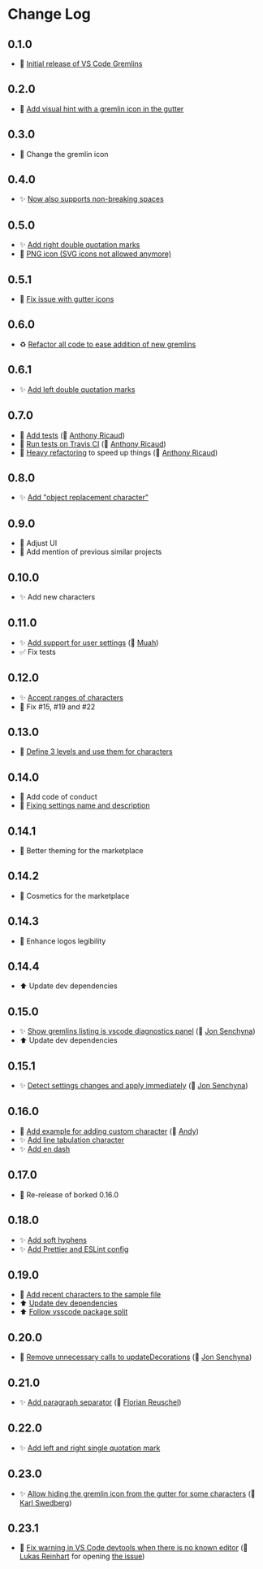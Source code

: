 # Change Log

## 0.1.0

- 🎉 [Initial release of VS Code Gremlins](https://github.com/nhoizey/vscode-gremlins/commit/490a5a81917b451506fce7ca5de615d0634a7ea8)

## 0.2.0

- 💄 [Add visual hint with a gremlin icon in the gutter](https://github.com/nhoizey/vscode-gremlins/commit/5dcc26c72c8aec30116d9d61ab5ea3786021002a)

## 0.3.0

- 💄 Change the gremlin icon

## 0.4.0

- ✨ [Now also supports non-breaking spaces](https://github.com/nhoizey/vscode-gremlins/commit/a0d3446d95c884f204114d23d9ce75d1cb1bf729)

## 0.5.0

- ✨️ [Add right double quotation marks](https://github.com/nhoizey/vscode-gremlins/commit/d2637f038d76edfe646af0a7fb7fbda2c9bd2f70)
- 💄 [PNG icon (SVG icons not allowed anymore)](https://github.com/nhoizey/vscode-gremlins/commit/4e46e4ea8fdd4a30baa7dfb78cec66abbcd3539f)

## 0.5.1

- 💄 [Fix issue with gutter icons](https://github.com/nhoizey/vscode-gremlins/commit/84833fed5de0ec7cdd04a1c284cd20a6350e8e3c)

## 0.6.0

- ♻️ [Refactor all code to ease addition of new gremlins](https://github.com/nhoizey/vscode-gremlins/commit/56c506a7b49b8fc334a94ee02ffad98f729766af)

## 0.6.1

- ️️✨️ [Add left double quotation marks](https://github.com/nhoizey/vscode-gremlins/commit/4a0c2bc7cda7761710757040a1b1026d780cc04d)

## 0.7.0

- 🚦 [Add tests](https://github.com/nhoizey/vscode-gremlins/commit/771da78e7f192edc993ea17b081b167377806af3) (🙏 [Anthony Ricaud](https://github.com/rik))
- 👷‍️ [Run tests on Travis CI](https://github.com/nhoizey/vscode-gremlins/commit/509213f5bde9a5f14975447f68b16ca360d3393b) (🙏 [Anthony Ricaud](https://github.com/rik))
- 🚀 [Heavy refactoring](https://github.com/nhoizey/vscode-gremlins/commit/618d5b9b2ba5bf35ca00558191d8867eb00081ec) to speed up things (🙏 [Anthony Ricaud](https://github.com/rik))

## 0.8.0

- ✨️ [Add "object replacement character"](https://github.com/nhoizey/vscode-gremlins/commit/b6fea6caf34010acc62830c66772026bbfb5f4c1)

## 0.9.0

- 💄 Adjust UI
- 📝 Add mention of previous similar projects

## 0.10.0

- ✨ Add new characters

## 0.11.0

- ✨️ [Add support for user settings](https://github.com/nhoizey/vscode-gremlins/pull/30) (🙏 [Muah](https://github.com/ctf0))
- ✅ Fix tests

## 0.12.0

- ✨ [Accept ranges of characters](https://github.com/nhoizey/vscode-gremlins/commit/c0e927e372f7489db673f49c2a40cb270e878779)
- 🐛 Fix #15, #19 and #22

## 0.13.0

- 🚦 [Define 3 levels and use them for characters](https://github.com/nhoizey/vscode-gremlins/commit/0b2ff33ae47fff5194a97d778ac64d8014ec9214)

## 0.14.0

- 📝 Add code of conduct
- 🐛 [Fixing settings name and description](https://github.com/nhoizey/vscode-gremlins/commit/412924b682fec32af33eeff7967bb3be0c059b1d)

## 0.14.1

- 💄 Better theming for the marketplace

## 0.14.2

- 💄 Cosmetics for the marketplace

## 0.14.3

- 💄 Enhance logos legibility

## 0.14.4

- ⬆️ Update dev dependencies

## 0.15.0

- ✨ [Show gremlins listing is vscode diagnostics panel](https://github.com/nhoizey/vscode-gremlins/commit/3135ec9231039f66a8f034d3e48c88bd0a7a0ede) (🙏 [Jon Senchyna](https://github.com/TheSench))
- ⬆️ Update dev dependencies

## 0.15.1

- ✨ [Detect settings changes and apply immediately](https://github.com/nhoizey/vscode-gremlins/pull/57) (🙏 [Jon Senchyna](https://github.com/TheSench))

## 0.16.0

- 📝 [Add example for adding custom character](https://github.com/nhoizey/vscode-gremlins/pull/101) (🙏 [Andy](https://github.com/LeCyberDucky))
- ✨ [Add line tabulation character](https://github.com/nhoizey/vscode-gremlins/commit/d49337b5eccaf1a5ce647825be40823192b7eac1)
- ✨ [Add en dash](https://github.com/nhoizey/vscode-gremlins/commit/0714ffd6045ff4144e36766145228d75775b4cce)

## 0.17.0

- 🐛 Re-release of borked 0.16.0

## 0.18.0

- ✨ [Add soft hyphens](https://github.com/nhoizey/vscode-gremlins/commit/6a0d350536b7a7252ae978811deaaed854f36aec)
- ✨ [Add Prettier and ESLint config](https://github.com/nhoizey/vscode-gremlins/commit/f707b02a736030ce5c1c4d74190547f5f272ec95)

## 0.19.0

- 📝 [Add recent characters to the sample file](https://github.com/nhoizey/vscode-gremlins/commit/752cc42ee22bca31eee1e66c8481af7185107fce)
- ⬆️ [Update dev dependencies](https://github.com/nhoizey/vscode-gremlins/commit/85e1a3a83a84099af25edd784bf859d867a975a8)
- ⬆️ [Follow vsscode package split](https://code.visualstudio.com/updates/v1_36#_splitting-vscode-package-into-typesvscode-and-vscodetest)

## 0.20.0

- 🚀 [Remove unnecessary calls to updateDecorations](https://github.com/nhoizey/vscode-gremlins/pull/61) (🙏 [Jon Senchyna](https://github.com/TheSench))

## 0.21.0

- ✨ [Add paragraph separator](https://github.com/nhoizey/vscode-gremlins/pull/66) (🙏 [Florian Reuschel](https://github.com/loilo))

## 0.22.0

- ✨ [Add left and right single quotation mark](https://github.com/nhoizey/vscode-gremlins/commit/db48a5fa3872b9bacf5057bafedf0c8b68f30914)

## 0.23.0

- ✨ [Allow hiding the gremlin icon from the gutter for some characters](https://github.com/nhoizey/vscode-gremlins/pull/105) (🙏 [Karl Swedberg](https://github.com/kswedberg))

## 0.23.1

- 🐛 [Fix warning in VS Code devtools when there is no known editor](https://github.com/nhoizey/vscode-gremlins/commit/5638ebbe73586432c59f172c1d233be80db5b8f7) (🙏 [Lukas Reinhart](https://github.com/LukasReinhart) for opening [the issue](https://github.com/nhoizey/vscode-gremlins/issues/129))
